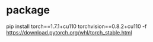 # package
pip install torch==1.7.1+cu110 torchvision==0.8.2+cu110 -f https://download.pytorch.org/whl/torch_stable.html